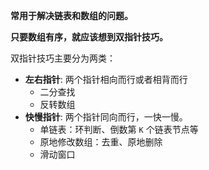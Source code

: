 **常用于解决链表和数组的问题。**

**只要数组有序，就应该想到双指针技巧。**

双指针技巧主要分为两类：

- **左右指针**: 两个指针相向而行或者相背而行
	- 二分查找
	- 反转数组
- **快慢指针**: 两个指针同向而行，一快一慢。
	- 单链表：环判断、倒数第 `K` 个链表节点等
	- 原地修改数组：去重、原地删除
	- 滑动窗口
